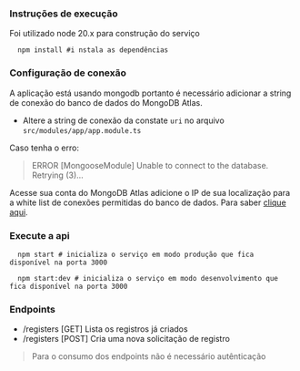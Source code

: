 ### Instruções de execução
Foi utilizado node 20.x para construção do serviço

```shell
  npm install #i nstala as dependências
```

### Configuração de conexão
A aplicação está usando mongodb portanto é necessário adicionar a string de conexão do banco de dados do MongoDB Atlas.

- Altere a string de conexão da constate `uri` no arquivo `src/modules/app/app.module.ts`

Caso tenha o erro:
> ERROR [MongooseModule] Unable to connect to the database. Retrying (3)...

Acesse sua conta do MongoDB Atlas adicione o IP de sua localização para a white list de conexões permitidas do banco de dados. Para saber [clique aqui](https://www.mongodb.com/docs/atlas/security-whitelist/).

### Execute a api

```shell
  npm start # inicializa o serviço em modo produção que fica disponível na porta 3000
```

```shell
  npm start:dev # inicializa o serviço em modo desenvolvimento que fica disponível na porta 3000
```

### Endpoints

- /registers [GET] Lista os registros já criados
- /registers [POST] Cria uma nova solicitação de registro


> Para o consumo dos endpoints não é necessário autênticação
